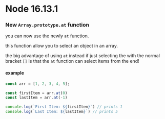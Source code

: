 # Node 16.13.1

### New `Array.prototype.at` function

you can now use the newly `at` function.

this function allow you to select an object in an array.

the big advantage of using `at` instead if just selecting the with the normal bracket `[]` is that the `at` function can select items from the end!

#### example

```js
const arr = [1, 2, 3, 4, 5];

const firstItem = arr.at(0)
const lastItem = arr.at(-1)

console.log(`First Item: ${firstItem}`) // prints 1
console.log(`Last Item: ${lastItem}`) // prints 5
```
